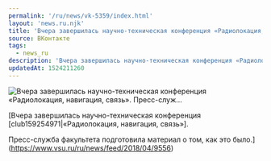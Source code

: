 ```yaml
---
permalink: '/ru/news/vk-5359/index.html'
layout: 'news.ru.njk'
title: 'Вчера завершилась научно-техническая конференция «Радиолокация, навигация, связь».   Пресс-служ…'
source: ВКонтакте
tags:
  - news_ru
description: 'Вчера завершилась научно-техническая конференция «Радиолокация, навигация, связь».   Пресс-служ…'
updatedAt: 1524211260
---
```

![Вчера завершилась научно-техническая конференция «Радиолокация, навигация, связь».   Пресс-служ…](https://sun9-40.userapi.com/c845419/v845419308/32b6f/28kN-Oxb6tU.jpg)

[Вчера завершилась научно-техническая конференция [club159254971|«Радиолокация, навигация, связь»]. 

Пресс-служба факультета подготовила материал о том, как это было.](https://www.vsu.ru/ru/news/feed/2018/04/9556)
